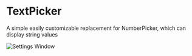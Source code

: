 # TextPicker
A simple easily customizable replacement for NumberPicker, which can display string values

![Settings Window](https://raw.github.com/jschnall/TextPicker/master/screenshot.png)
